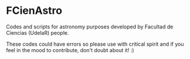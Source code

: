# FCienAstro

Codes and scripts for astronomy purposes developed by Facultad de Ciencias (UdelaR) people. 

These codes could have errors so please use with critical spirit and if you feel in the mood to contribute, don't doubt about it! :)
